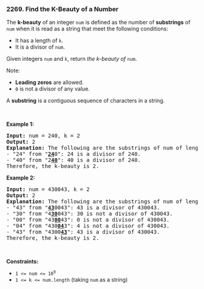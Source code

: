<h3 align="left"> 2269. Find the K-Beauty of a Number</h3>
<div><p>The <strong>k-beauty</strong> of an integer <code>num</code> is defined as the number of <strong>substrings</strong> of <code>num</code> when it is read as a string that meet the following conditions:</p>

<ul>
	<li>It has a length of <code>k</code>.</li>
	<li>It is a divisor of <code>num</code>.</li>
</ul>

<p>Given integers <code>num</code> and <code>k</code>, return <em>the k-beauty of </em><code>num</code>.</p>

<p>Note:</p>

<ul>
	<li><strong>Leading zeros</strong> are allowed.</li>
	<li><code>0</code> is not a divisor of any value.</li>
</ul>

<p>A <strong>substring</strong> is a contiguous sequence of characters in a string.</p>

<p>&nbsp;</p>
<p><strong>Example 1:</strong></p>

<pre><strong>Input:</strong> num = 240, k = 2
<strong>Output:</strong> 2
<strong>Explanation:</strong> The following are the substrings of num of length k:
- "24" from "<strong><u>24</u></strong>0": 24 is a divisor of 240.
- "40" from "2<u><strong>40</strong></u>": 40 is a divisor of 240.
Therefore, the k-beauty is 2.
</pre>

<p><strong>Example 2:</strong></p>

<pre><strong>Input:</strong> num = 430043, k = 2
<strong>Output:</strong> 2
<strong>Explanation:</strong> The following are the substrings of num of length k:
- "43" from "<u><strong>43</strong></u>0043": 43 is a divisor of 430043.
- "30" from "4<u><strong>30</strong></u>043": 30 is not a divisor of 430043.
- "00" from "43<u><strong>00</strong></u>43": 0 is not a divisor of 430043.
- "04" from "430<u><strong>04</strong></u>3": 4 is not a divisor of 430043.
- "43" from "4300<u><strong>43</strong></u>": 43 is a divisor of 430043.
Therefore, the k-beauty is 2.
</pre>

<p>&nbsp;</p>
<p><strong>Constraints:</strong></p>

<ul>
	<li><code>1 &lt;= num &lt;= 10<sup>9</sup></code></li>
	<li><code>1 &lt;= k &lt;= num.length</code> (taking <code>num</code> as a string)</li>
</ul>
</div>